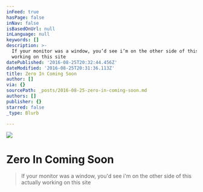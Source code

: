 ```yaml
---
inFeed: true
hasPage: false
inNav: false
isBasedOnUrl: null
inLanguage: null
keywords: []
description: >-
  If your monitor was a window, you’d see i’m on the other side of this actually
  working on this site
datePublished: '2016-08-25T20:32:44.456Z'
dateModified: '2016-08-25T20:31:36.113Z'
title: Zero In Coming Soon
author: []
via: {}
sourcePath: _posts/2016-08-25-zero-in-coming-soon.md
authors: []
publisher: {}
starred: false
_type: Blurb

---
```

![](https://the-grid-user-content.s3-us-west-2.amazonaws.com/fb275fbe-1ba5-4abe-bc5a-94649c6716ad.jpg)

# Zero In Coming Soon

> If your monitor was a window, you'd see i'm on the other side of this actually working on this site